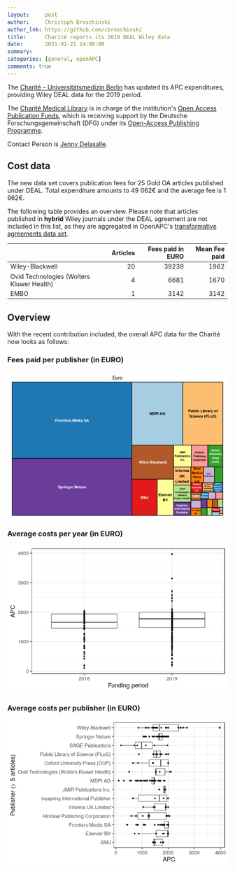```yaml
---
layout:     post
author:     Christoph Broschinski
author_lnk: https://github.com/cbroschinski
title:      Charité reports its 2019 DEAL Wiley data
date:       2021-01-21 14:00:00
summary:    
categories: [general, openAPC]
comments: true
---
```





The [Charité – Universitätsmedizin Berlin](https://www.charite.de/) has updated its APC expenditures, providing Wiley DEAL data for the 2019 period.

The [Charité Medical Library](https://bibliothek.charite.de/) is in charge of the institution's [Open Access Publication Funds](https://bibliothek.charite.de/publizieren/open_access/),
which is receiving support by the Deutsche Forschungsgemeinschaft (DFG) under its [Open-Access Publishing Programme](https://www.dfg.de/en/research_funding/programmes/infrastructure/lis/open_access/funding_open_access/index.html).

Contact Person is [Jenny Delasalle](mailto:openaccess@charite.de).

## Cost data


The new data set covers publication fees for 25 Gold OA articles published under DEAL. Total expenditure amounts to 49 062€ and the average fee is 1 962€.

The following table provides an overview. Please note that articles published in **hybrid** Wiley journals under the DEAL agreement are not included in this list, as they are aggregated in OpenAPC's [transformative agreements data set](https://github.com/OpenAPC/openapc-de/tree/master/data/transformative_agreements).



|                                          | Articles| Fees paid in EURO| Mean Fee paid|
|:-----------------------------------------|--------:|-----------------:|-------------:|
|Wiley-Blackwell                           |       20|             39239|          1962|
|Ovid Technologies (Wolters Kluwer Health) |        4|              6681|          1670|
|EMBO                                      |        1|              3142|          3142|

## Overview

With the recent contribution included, the overall APC data for the Charité now looks as follows:

### Fees paid per publisher (in EURO)

![plot of chunk tree_charite_2021_01_21_full](/figure/tree_charite_2021_01_21_full-1.png)

###  Average costs per year (in EURO)

![plot of chunk box_charite_2021_01_21_year_full](/figure/box_charite_2021_01_21_year_full-1.png)

###  Average costs per publisher (in EURO)

![plot of chunk box_charite_2021_01_21_publisher_full](/figure/box_charite_2021_01_21_publisher_full-1.png)
